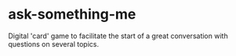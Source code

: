 # ask-something-me
Digital 'card' game to facilitate the start of a great conversation with questions on several topics.
